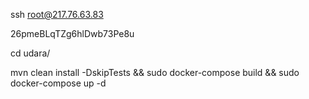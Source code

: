 ssh root@217.76.63.83

26pmeBLqTZg6hlDwb73Pe8u


cd udara/

mvn clean install -DskipTests && sudo docker-compose build  &&  sudo docker-compose up -d
